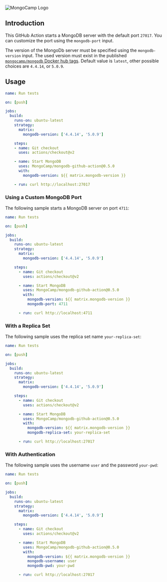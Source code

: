 ![MongoCamp Logo](https://server.mongocamp.dev/logo_with_text_right.png)

## Introduction
This GitHub Action starts a MongoDB server with the default port `27017`. You can customize the port using the `mongodb-port` input.

The version of the MongoDb server must be specified using the `mongodb-version` input. The used version must exist in the published [`mongocamp/mongodb` Docker hub tags](https://hub.docker.com/r/mongocamp/mongodb/tags). Default value is `latest`, other possible choices are `4.4.14`, or `5.0.9`.

## Usage
```yaml
name: Run tests

on: [push]

jobs:
  build:
    runs-on: ubuntu-latest
    strategy:
      matrix:
        mongodb-version: ['4.4.14', '5.0.9']

    steps:
    - name: Git checkout
      uses: actions/checkout@v2

    - name: Start MongoDB
      uses: MongoCamp/mongodb-github-action@0.5.0
      with:
        mongodb-version: ${{ matrix.mongodb-version }}

    - run: curl http://localhost:27017
```


### Using a Custom MongoDB Port
The following sample starts a MongoDB server on port `4711`:

```yaml
name: Run tests

on: [push]

jobs:
  build:
    runs-on: ubuntu-latest
    strategy:
      matrix:
        mongodb-version: ['4.4.14', '5.0.9']

    steps:
      - name: Git checkout
        uses: actions/checkout@v2

      - name: Start MongoDB
        uses: MongoCamp/mongodb-github-action@0.5.0
        with:
          mongodb-version: ${{ matrix.mongodb-version }}
          mongodb-port: 4711

      - run: curl http://localhost:4711
```


### With a Replica Set
The following sample uses the replica set name `your-replica-set`:

```yaml
name: Run tests

on: [push]

jobs:
  build:
    runs-on: ubuntu-latest
    strategy:
      matrix:
        mongodb-version: ['4.4.14', '5.0.9']

    steps:
      - name: Git checkout
        uses: actions/checkout@v2

      - name: Start MongoDB
        uses: MongoCamp/mongodb-github-action@0.5.0
        with:
          mongodb-version: ${{ matrix.mongodb-version }}
          mongodb-replica-set: your-replica-set

      - run: curl http://localhost:27017
```


### With Authentication
The following sample uses the username `user` and the password `your-pwd`:


```yaml
name: Run tests

on: [push]

jobs:
  build:
    runs-on: ubuntu-latest
    strategy:
      matrix:
        mongodb-version: ['4.4.14', '5.0.9']

    steps:
      - name: Git checkout
        uses: actions/checkout@v2

      - name: Start MongoDB
        uses: MongoCamp/mongodb-github-action@0.5.0
        with:
          mongodb-version: ${{ matrix.mongodb-version }}
          mongodb-username: user
          mongodb-pwd: your-pwd

      - run: curl http://localhost:27017
```
